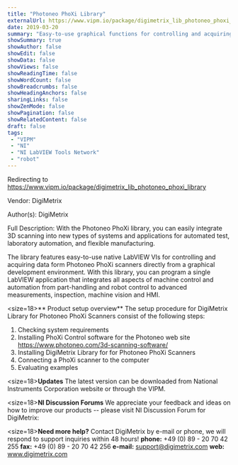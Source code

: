 ```yaml
---
title: "Photoneo PhoXi Library"
externalUrl: https://www.vipm.io/package/digimetrix_lib_photoneo_phoxi_library
date: 2019-03-20
summary: "Easy-to-use graphical functions for controlling and acquiring data form Photoneo PhoXi scanners directly from the NI LabVIEW graphical development environment."
showSummary: true
showAuthor: false
showEdit: false
showData: false
showViews: false
showReadingTime: false
showWordCount: false
showBreadcrumbs: false
showHeadingAnchors: false
sharingLinks: false
showZenMode: false
showPagination: false
showRelatedContent: false
draft: false
tags:
 - "VIPM"
 - "NI"
 - "NI LabVIEW Tools Network"
 - "robot"
---
```


Redirecting to https://www.vipm.io/package/digimetrix_lib_photoneo_phoxi_library

Vendor: DigiMetrix

Author(s): DigiMetrix
 
Full Description:
With the Photoneo PhoXi library, you can easily integrate 3D scanning into new types of systems and applications for automated test, laboratory automation, and flexible manufacturing. 

The library features easy-to-use native LabVIEW VIs for controlling and acquiring data form Photoneo PhoXi scanners directly from a graphical development environment. With this library, you can program a single LabVIEW application that integrates all aspects of machine control and automation from part-handling and robot control to advanced measurements, inspection, machine vision and HMI. 

<size=18>** Product setup overview**</size>
The setup procedure for DigiMetrix Library for Photoneo PhoXi Scanners consist of the following steps:
1. Checking system requirements 
2. Installing PhoXi Control software for the Photoneo web site
    https://www.photoneo.com/3d-scanning-software/
3. Installing DigiMetrix Library for for Photoneo PhoXi Scanners 
4. Connecting a PhoXi scanner to the computer
5. Evaluating examples

<size=18>**Updates**</size>
The latest version can be downloaded from National Instruments Corporation website or through the VIPM.

<size=18>**NI Discussion Forums**</size>
We appreciate your feedback and ideas on how to improve our products -- please visit NI Discussion Forum for DigiMetrix:

<size=18>**Need more help?**</size>
Contact DigiMetrix by e-mail or phone, we will respond to support inquiries within 48 hours!
**phone:**  +49 (0) 89 - 20 70 42 255
**fax:**      +49 (0) 89 - 20 70 42 256
**e-mail:**  support@digimetrix.com
**web:**     www.digimetrix.com